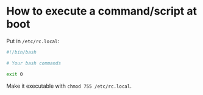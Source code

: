 # How to execute a command/script at boot

Put in `/etc/rc.local`:
```bash
#!/bin/bash

# Your bash commands

exit 0
```

Make it executable with `chmod 755 /etc/rc.local`.

